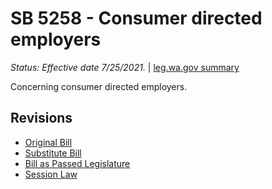 # SB 5258 - Consumer directed employers
*Status: Effective date 7/25/2021.* | [leg.wa.gov summary](https://app.leg.wa.gov/billsummary?BillNumber=5258&Year=2021)

Concerning consumer directed employers.

## Revisions
* [Original Bill](1/)
* [Substitute Bill](S/)
* [Bill as Passed Legislature](S.PL/)
* [Session Law](S.SL/)